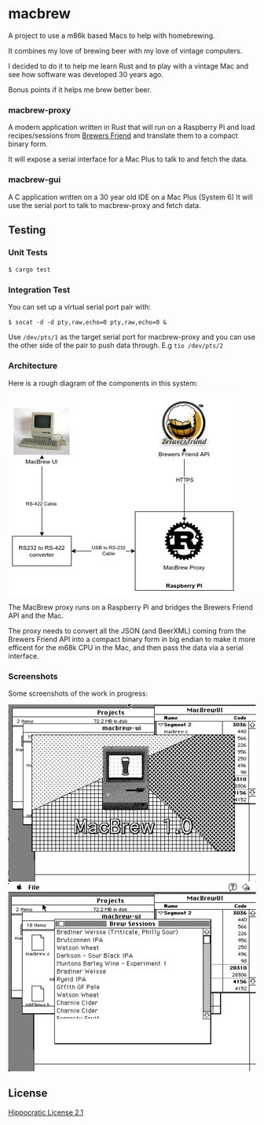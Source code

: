 # macbrew
A project to use a m86k based Macs to help with homebrewing.

It combines my love of brewing beer with
my love of vintage computers.

I decided to do it to help me learn Rust
and to play with a vintage Mac and see
how software was developed 30 years ago.

Bonus points if it helps me brew better beer.

### macbrew-proxy
A modern application written in Rust that
will run on a Raspberry Pi
and load recipes/sessions from [Brewers Friend](https://www.brewersfriend.com/)
and translate them to a compact binary form.

It will expose a serial
interface for a Mac Plus to talk to
and fetch the data.

### macbrew-gui

A C application written
on a 30 year old IDE
on a Mac Plus (System 6)
It will use the serial port to talk to macbrew-proxy
and fetch data.

## Testing

### Unit Tests

```bash
$ cargo test
```

### Integration Test

You can set up a virtual serial port pair with:

```
$ socat -d -d pty,raw,echo=0 pty,raw,echo=0 &
```

Use `/dev/pts/1` as the target serial port for macbrew-proxy and
you can use the other side of the pair to push data through. E.g `tio /dev/pts/2`

### Architecture

Here is a rough diagram of the components in this system:

![Architecture Diagram](./docs/arch.png "Architecture Diagram")

The MacBrew proxy runs on a Raspberry Pi and bridges the Brewers Friend API and the Mac.

The proxy needs to convert all the JSON (and BeerXML) coming from the Brewers Friend API into a compact binary form in big endian to make it more efficent for the m68k CPU in the Mac, and then pass the data via a serial interface.

### Screenshots

Some screenshots of the work in progress:

![Screenshot of the splash screen](./docs/splash.png "Screenshot of the splash screen")
![Screenshot of the session list](./docs/session-list.png "Screenshot of the session list")

## License

[Hippocratic License 2.1](https://firstdonoharm.dev)
